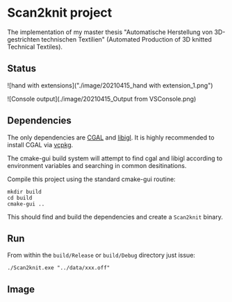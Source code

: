 # Scan2knit project

The implementation of my master thesis "Automatische Herstellung von 3D-gestrichten technischen Textilien" (Automated Production of 3D knitted Technical Textiles).



## Status

![hand with extensions]("./image/20210415_hand with extension_1.png")

![Console output](./image/20210415_Output from VSConsole.png)



## Dependencies

The only dependencies are [CGAL](https://doc.cgal.org/latest/Manual/windows.html) and [libigl](https://libigl.github.io/tutorial/). It is highly recommended to install CGAL via [vcpkg](https://github.com/microsoft/vcpkg).

The cmake-gui build system will attempt to find cgal and libigl according to environment variables and searching in common desitinations.

Compile this project using the standard cmake-gui routine:

    mkdir build
    cd build
    cmake-gui ..

This should find and build the dependencies and create a `Scan2knit` binary.



## Run

From within the `build/Release` or `build/Debug` directory just issue:

    ./Scan2knit.exe "../data/xxx.off"



## Image


